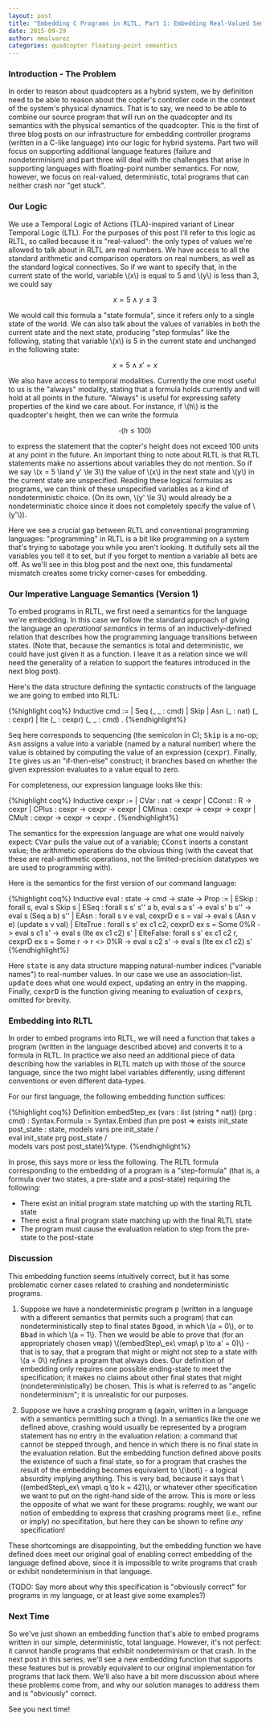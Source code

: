 ```yaml
---
layout: post
title: "Embedding C Programs in RLTL, Part 1: Embedding Real-Valued Semantics"
date: 2015-09-29
author: mmalvarez
categories: quadcopter floating-point semantics
---
```


<head>
    <!-- MathJAX import -->
    <script type="text/javascript"
            src="http://cdn.mathjax.org/mathjax/latest/MathJax.js?config=TeX-AMS-MML_HTMLorMML">
    </script>
</head>

### Introduction - The Problem

In order to reason about quadcopters as a hybrid system, we by definition need to
be able to reason about the copter's controller code in the context of the system's
physical dynamics. That is to say, we need to be able to combine our source program
that will run on the quadcopter and its semantics with the physical semantics of the
quadcopter. This is the first of three blog posts on our infrastructure for
embedding controller programs (written in a C-like language) into our logic
for hybrid systems. Part two will focus on supporting additional language features
(failure and nondeterminism) and part three will deal with the challenges that
arise in supporting languages with floating-point number semantics. For now, however,
we focus on real-valued, deterministic, total programs that can neither crash
nor "get stuck".

### Our Logic

We use a Temporal Logic of Actions (TLA)-inspired variant of Linear Temporal Logic (LTL).
For the purposes of this post I'll refer to this logic as RLTL, so called because it
is "real-valued": the only types of values we're allowed to talk about in RLTL are
real numbers. We have access to all the standard arithmetic and comparison operators
on real numbers, as well as the standard logical connectives. So if we want to
specify that, in the current state of the world, variable \\(x\\) is equal to 5 and
\\(y\\) is less than 3, we could say

$$x = 5 \land y \le 3$$

We would call this formula a "state formula", since it refers only to a single
state of the world. We can also talk about the values of variables in both
the current state and the next state, producing "step formulas" like the following,
stating that variable \\(x\\) is 5 in the current state and unchanged in the
following state:

$$x = 5 \land x' = x$$

We also have access to temporal modalities. Currently the one most useful to us is
the "always" modality, stating that a formula holds currently and will hold at
all points in the future. "Always" is useful for expressing safety properties of
the kind we care about. For instance, if \\(h\\) is the quadcopter's height, then
we can write the formula

$$ \square (h \le 100) $$

to express the statement that the copter's height does not exceed 100 units
at any point in the future.
An important thing to note about RLTL is that RLTL statements make no
assertions about variables they do not mention. So if we say
\\(x = 5 \land y' \le 3\\) the value of \\(x\\) in the next state
and \\(y\\) in the current state are unspecified. Reading these logical
formulas as programs, we can think of these unspecified variables as a
kind of nondeterministic choice. (On its own, \\(y' \le 3\\) would already
be a nondeterministic choice since it does not completely specify
the value of \\(y'\\)).

Here we see a crucial gap between RLTL and conventional programming
languages: "programming" in RLTL is a bit like programming on a
system that's trying to sabotage you while you aren't looking.
It dutifully sets all the variables you tell it to set, but if you
forget to mention a variable all bets are off. As we'll see
in this blog post and the next one, this fundamental mismatch
creates some tricky corner-cases for embedding.

### Our Imperative Language Semantics (Version 1)

To embed programs in RLTL, we first need a semantics for the language
we're embedding. In this case we follow the standard approach of giving
the language an *operational semantics* in terms of an inductively-defined
relation that describes how the programming language transitions between
states. (Note that, because the semantics is total and deterministic,
we could have just given it as a function. I leave it as a relation
since we will need the generality of a relation to support the
features introduced in the next blog post).

Here's the data structure defining the syntactic constructs of
the language we are going to embed into RLTL:

{%highlight coq%}
    Inductive cmd :=
    | Seq (_ _ : cmd)
    | Skip
    | Asn (_ : nat) (_ : cexpr)
    | Ite (_ : cexpr) (_ _ : cmd)
    .
{%endhighlight%}

<tt>Seq</tt> here corresponds to sequencing (the semicolon
in C); <tt>Skip</tt> is a no-op; <tt>Asn</tt> assigns
a value into a variable (named by a natural number)
where the value is obtained by computing the value of
an expression (<tt>cexpr</tt>). Finally, <tt>Ite</tt> gives us
an "if-then-else" construct; it branches based on
whether the given expression evaluates to a value equal to zero.

For completeness, our expression language looks like this:

{%highlight coq%}
    Inductive cexpr :=
    | CVar : nat -> cexpr
    | CConst : R -> cexpr
    | CPlus : cexpr -> cexpr -> cexpr
    | CMinus : cexpr -> cexpr -> cexpr
    | CMult : cexpr -> cexpr -> cexpr
    .
{%endhighlight%}

The semantics for the expression language are what one would naively
expect: <tt>CVar</tt> pulls the value out of a variable; <tt>CConst</tt>
inserts a constant value; the arithmetic operations do the obvious thing
(with the caveat that these are real-arithmetic operations, not the
limited-precision datatypes we are used to programming with).

Here is the semantics for the first version of our command language:

{%highlight coq%}
    Inductive eval : state -> cmd -> state -> Prop :=
    | ESkip : forall s, eval s Skip s
    | ESeq : forall s s' s'' a b,
        eval s a s' ->
        eval s' b s'' ->
        eval s (Seq a b) s''
    | EAsn : forall s v e val,
        cexprD e s = val ->
        eval s (Asn v e) (update s v val)
    | EIteTrue :
        forall s s' ex c1 c2,
        cexprD ex s = Some 0%R ->
        eval s c1 s' ->
        eval s (Ite ex c1 c2) s'
    | EIteFalse:
        forall s s' ex c1 c2 r,
        cexprD ex s = Some r ->
        r <> 0%R ->
        eval s c2 s' ->
        eval s (Ite ex c1 c2) s'
{%endhighlight%}

Here <tt>state</tt> is any data structure mapping natural-number indices
("variable names") to real-number values. In our case we use an
association-list. <tt>update</tt> does what one would expect, updating
an entry in the mapping. Finally, <tt>cexprD</tt> is the function
giving meaning to evaluation of <tt>cexpr</tt>s, omitted for brevity.

### Embedding into RLTL

In order to embed programs into RLTL, we will need a function that takes a
program (written in the language described above) and converts it to
a formula in RLTL. In practice we also need an additional piece of
data describing how the variables in RLTL match up with those of the
source language, since the two might label variables differently,
using different conventions or even different data-types.

For our first language, the following embedding function suffices:

{%highlight coq%}
  Definition embedStep_ex (vars : list (string * nat)) (prg : cmd)
  : Syntax.Formula :=
    Syntax.Embed (fun pre post =>
                    exists init_state post_state : state,
                      models vars pre init_state /\
                      eval init_state prg post_state /\
                      models vars post post_state)%type.
{%endhighlight%}

In prose, this says more or less the following. The RLTL
formula corresponding to the embedding of a program is a
"step-formula" (that is, a formula over two states, a pre-state
and a post-state) requiring the following:

- There exist an initial program state matching up with the
starting RLTL state
- There exist a final program state matching up with the
final RLTL state
- The program must cause the evaluation relation to step from
the pre-state to the post-state

### Discussion

This embedding function seems intuitively correct, but it has some
problematic corner cases related to crashing and nondeterministic
programs.

1. Suppose we have a nondeterministic program <tt>p</tt>
(written in a language with a different semantics that
permits such a program) that can nondeterministically
step to final states <tt>Bgood</tt>, in which
\\(a = 0\\), or to <tt>Bbad</tt> in which \\(a = 1\\).
Then we would be able to prove that (for an appropriately
chosen <tt>vmap</tt>) \\((embedStep\\_ex\\ vmap\\ p \to a' = 0)\\) -
that is to say, that a program that might or might not step
to a state with \\(a = 0\\) *refines* a program that
always does. Our definition of embedding only requires
one possible ending-state to meet the specification; it makes
no claims about other final states that might (nondeterministically)
be chosen. This is what is referred to as "angelic
nondeterminism"; it is unrealistic for our purposes.

2. Suppose we have a crashing program <tt>q</tt>
(again, written in a language with a semantics
permitting such a thing). In a semantics like the one we defined
above, crashing would usually be represented by a program statement
has no entry in the evaluation relation: a command that cannot
be stepped through, and hence in which there is no final state in the
evaluation relation. But the embedding function defined above
posits the existence of such a final state, so for a program
that crashes the result of the embedding
becomes equivalent to \\(\bot\\) - a logical absurdity
implying anything.
This is very bad, because it says that
\\((embedStep\\_ex\\ vmap\\ q \to k = 42)\\), or whatever other
specification we want to put on the right-hand side of the
arrow. This is more or less the opposite of what we want
for these programs: roughly, we want our notion of embedding to
express that crashing programs meet (i.e., refine or imply)
*no* specifitation, but here they can be shown to refine
*any* specification!

These shortcomings are disappointing, but the embedding function we have
defined does meet our original goal of enabling correct embedding of the
language defined above, since it is impossible to write programs
that crash or exhibit nondeterminism in that language.

(TODO: Say more about why this specification is "obviously correct"
for programs in my language, or at least give some examples?)

### Next Time

So we've just shown an embedding function that's able to embed programs
written in our simple, deterministic, total language. However,
it's not perfect: it cannot handle programs that exhibit nondeterminism or
that crash. In the next post in this series, we'll
see a new embedding function that
supports these features but is provably equivalent to our original
implementation for programs that lack them. We'll also have a bit more
discussion about where these problems come from, and why our solution
manages to address them and is "obviously" correct.

See you next time!
